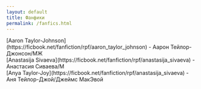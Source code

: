```yaml
---
layout: default
title: Фанфики
permalink: /fanfics.html
---
```


<div>[Aaron Taylor-Johnson](https://ficbook.net/fanfiction/rpf/aaron_taylor_johnson) - Аарон Тейлор-Джонсон/МЖ</div>
<div>[Anastasija Sivaeva](https://ficbook.net/fanfiction/rpf/anastasija_sivaeva) - Анастасия Сиваева/М</div>
<div>[Anya Taylor-Joy](https://ficbook.net/fanfiction/rpf/anastasija_sivaeva) - Аня Тейлор-Джой/Джеймс МакЭвой</div>
